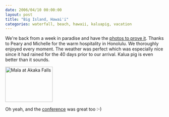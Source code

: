 ```yaml
---
date: 2006/04/10 00:00:00
layout: post
title: "Big Island, Hawai'i"
categories: waterfall, beach, hawaii, kaluapig, vacation
---
```


We're back from a week in paradise and have the [photos to prove it](http://kurup.org/photo/album?album_id=61014). Thanks to Peary and Michelle for the warm hospitality in Honolulu. We thoroughly enjoyed every moment. The weather was perfect which was especially nice since it had rained for the 40 days prior to our arrival. Kalua pig is even better than it sounds.

[<img src="http://kurup.org/photo/images/61949" height="112" width="150" alt="Mala at Akaka Falls" />](http://kurup.org/photo/photo?photo_id=61944)

Oh yeah, and the [conference](http://www.cme.ucsf.edu/) was great too :-)